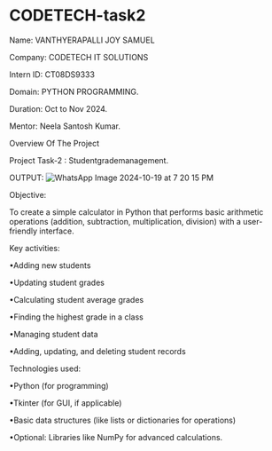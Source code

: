 # CODETECH-task2
Name: VANTHYERAPALLI JOY SAMUEL

Company: CODETECH IT SOLUTIONS

Intern ID: CT08DS9333

Domain: PYTHON PROGRAMMING.

Duration: Oct to Nov 2024.

Mentor: Neela Santosh Kumar.

Overview Of The Project 

Project Task-2 : Studentgrademanagement.

OUTPUT:
![WhatsApp Image 2024-10-19 at 7 20 15 PM](https://github.com/user-attachments/assets/0466d61f-a27d-46c7-a837-d7b41bc75dbd)


Objective:

To create a simple calculator in Python that performs basic arithmetic operations (addition, subtraction, multiplication, division) with a user-friendly interface.

Key activities:

•Adding new students

•Updating student grades

•Calculating student average grades

•Finding the highest grade in a class

•Managing student data

•Adding, updating, and deleting student records

Technologies used:

•Python (for programming)

•Tkinter (for GUI, if applicable)

•Basic data structures (like lists or dictionaries for operations)

•Optional: Libraries like NumPy for advanced calculations.
